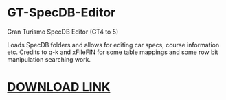 # GT-SpecDB-Editor
Gran Turismo SpecDB Editor (GT4 to 5)

Loads SpecDB folders and allows for editing car specs, course information etc.
Credits to q-k and xFileFIN for some table mappings and some row bit manipulation searching work.

# [DOWNLOAD LINK](https://github.com/Nenkai/GT-SpecDB-Editor/releases)

